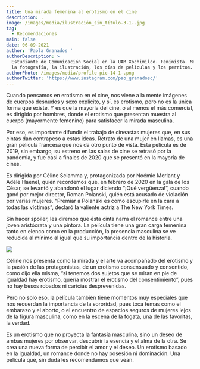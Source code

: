 ```yaml
---
title: Una mirada femenina al erotismo en el cine
description: .
image: /images/media/ilustración_sin_título-3-1-.jpg
tag:
  - Recomendaciones
main: false
date: 06-09-2021
author: 'Paola Granados '
authorDescription: >
  Estudiante de Comunicación Social en la UAM Xochimilco. Feminista. Me apasiona
  la fotografía, la ilustración, los días de películas y los perritos.
authorPhoto: /images/media/profile-pic-14-1-.png
authorTwitter: 'https://www.instagram.com/pao_granadosc/'
---
```

Cuando pensamos en erotismo en el cine, nos viene a la mente imágenes de cuerpos desnudos y sexo explícito, y sí, es erotismo, pero no es la única forma que existe. Y es que la mayoría del cine, o al menos el más comercial, es dirigido por hombres, donde el erotismo que presentan muestra al cuerpo (mayormente femenino) para satisfacer la mirada masculina.

Por eso, es importante difundir el trabajo de cineastas mujeres que, en sus cintas dan contrapeso a estas ideas. Retrato de una mujer en llamas, es una gran película francesa que nos da otro punto de vista. Ésta película es de 2019, sin embargo, su estreno en las salas de cine se retrasó por la pandemia, y fue casi a finales de 2020 que se presentó en la mayoría de cines.

Es dirigida por Céline Sciamma y, protagonizada por Noémie Merlant y Adèle Haenel, quién recordemos que, en febrero de 2020 en la gala de los César, se levantó y abandonó el lugar diciendo “¡Qué vergüenza!”, cuando ganó por mejor director, Roman Polanski, quién está acusado de violación por varias mujeres. “Premiar a Polanski es como escupirle en la cara a todas las víctimas”, declaró la valiente actriz a The New York Times.

Sin hacer spoiler, les diremos que ésta cinta narra el romance entre una joven aristócrata y una pintora. La película tiene una gran carga femenina tanto en elenco como en la producción, la presencia masculina se ve reducida al mínimo al igual que su importancia dentro de la historia.

![](/images/media/ilustración_sin_título-4-1-.jpg)



Céline nos presenta como la mirada y el arte va acompañado del erotismo y la pasión de las protagonistas, de un erotismo consensuado y consentido, como dijo ella misma, “si tenemos dos sujetos que se miran en pie de igualdad hay erotismo, quería mostrar el erotismo del consentimiento”, pues no hay besos robados ni caricias desprevenidas.

Pero no solo eso, la película también tiene momentos muy especiales que nos recuerdan la importancia de la sororidad, pues toca temas como el embarazo y el aborto, o el encuentro de espacios seguros de mujeres lejos de la figura masculina, como en la escena de la fogata, una de las favoritas, la verdad.

Es un erotismo que no proyecta la fantasía masculina, sino un deseo de ambas mujeres por observar, descubrir la esencia y el alma de la otra. Se crea una nueva forma de percibir el amor y el deseo. Un erotismo basado en la igualdad, un romance donde no hay posesión ni dominación. Una película que, sin duda les recomendamos que vean.
